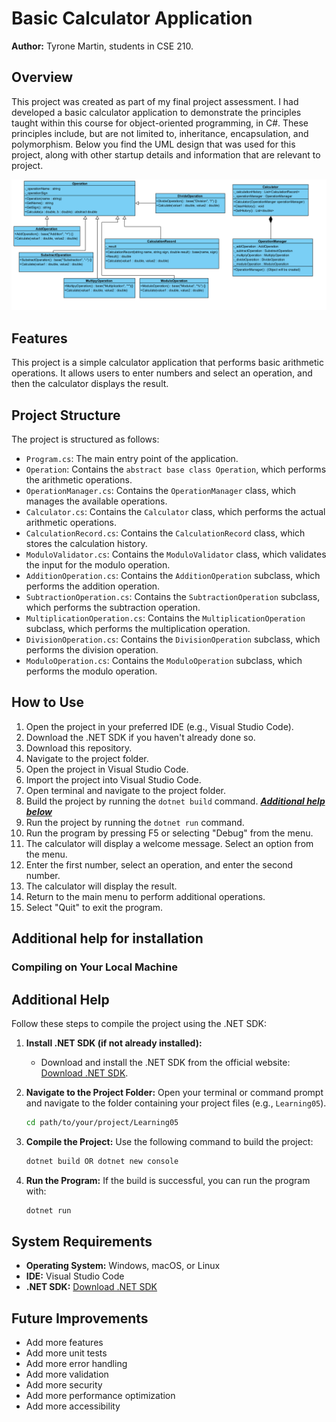 # Basic Calculator Application

**Author:** Tyrone Martin, students in CSE 210.

## Overview


This project was created as part of my final project assessment. I had developed a basic calculator application to demonstrate the principles taught within this course for object-oriented programming, in C#. These principles include, but are not limited to, inheritance, encapsulation, and polymorphism. Below you find the UML design that was used for this project, along with other startup details and information that are relevant to project.

![ULM Diagram](../FinalProject/basic_calculator_uml_design.png)

## Features

This project is a simple calculator application that performs basic arithmetic operations. It allows users to enter numbers and select an operation, and then the calculator displays the result.


## Project Structure

The project is structured as follows:

- `Program.cs`: The main entry point of the application.
- `Operation`: Contains the `abstract base class Operation`, which performs the arithmetic operations.
- `OperationManager.cs`: Contains the `OperationManager` class, which manages the available operations.
- `Calculator.cs`: Contains the `Calculator` class, which performs the actual arithmetic operations.
- `CalculationRecord.cs`: Contains the `CalculationRecord` class, which stores the calculation history.
- `ModuloValidator.cs`: Contains the `ModuloValidator` class, which validates the input for the modulo operation.
- `AdditionOperation.cs`: Contains the `AdditionOperation` subclass, which performs the addition operation.
- `SubtractionOperation.cs`: Contains the `SubtractionOperation` subclass, which performs the subtraction operation.
- `MultiplicationOperation.cs`: Contains the `MultiplicationOperation` subclass, which performs the multiplication operation.
- `DivisionOperation.cs`: Contains the `DivisionOperation` subclass, which performs the division operation.
- `ModuloOperation.cs`: Contains the `ModuloOperation` subclass, which performs the modulo operation.






## How to Use

1. Open the project in your preferred IDE (e.g., Visual Studio Code).
2. Download the .NET SDK if you haven't already done so.
3. Download this repository.
4. Navigate to the project folder.
5. Open the project in Visual Studio Code.
6. Import the project into Visual Studio Code.
7. Open terminal and navigate to the project folder.
7. Build the project by running the `dotnet build` command. [***Additional help below***](#additional-help)
8. Run the project by running the `dotnet run` command.
9. Run the program by pressing F5 or selecting "Debug" from the menu.
10. The calculator will display a welcome message. Select an option from the menu.
10. Enter the first number, select an operation, and enter the second number.
11. The calculator will display the result.
12. Return to the main menu to perform additional operations.
13. Select "Quit" to exit the program.

## Additional help for installation

### Compiling on Your Local Machine
## Additional Help
Follow these steps to compile the project using the .NET SDK:

1. **Install .NET SDK (if not already installed):**
   - Download and install the .NET SDK from the official website: [Download .NET SDK](https://dotnet.microsoft.com/download).

2. **Navigate to the Project Folder:**
   Open your terminal or command prompt and navigate to the folder containing your project files (e.g., `Learning05`). 

   ```bash
   cd path/to/your/project/Learning05
   ```

3. **Compile the Project:**
   Use the following command to build the project:

   ```bash
   dotnet build OR dotnet new console

   ```

4. **Run the Program:**
   If the build is successful, you can run the program with:

   ```bash
   dotnet run
   ```


## System Requirements

- **Operating System:** Windows, macOS, or Linux
- **IDE:** Visual Studio Code
- **.NET SDK:** [Download .NET SDK](https://dotnet.microsoft.com/download)


## Future Improvements

- Add more features  
- Add more unit tests  
- Add more error handling  
- Add more validation  
- Add more security  
- Add more performance optimization  
- Add more accessibility 














